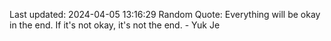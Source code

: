 Last updated: 2024-04-05 13:16:29
Random Quote: Everything will be okay in the end. If it's not okay, it's not the end. - Yuk Je